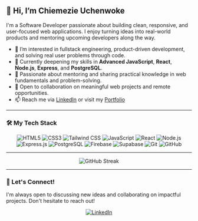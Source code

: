 ## 👋 Hi, I’m Chiemezie Uchenwoke

I'm a Software Developer passionate about building clean, responsive, and user-focused web applications. I enjoy turning ideas into real-world products and mentoring upcoming developers along the way.

- 👀 I’m interested in fullstack engineering, product-driven development, and solving real user problems through code.
- 🌱 Currently deepening my skills in **Advanced JavaScript**, **React**, **Node.js**, **Express**, and **PostgreSQL**.
- 💬 Passionate about mentoring and sharing practical knowledge in web fundamentals and problem-solving.
- 💞️ Open to collaboration on meaningful web projects and remote opportunities.
- 📫 Reach me via [LinkedIn](https://www.linkedin.com/in/chiemezieuchenwoke) or visit my [Portfolio](https://chiemezie-uchenwoke.vercel.app)

---

### 🛠️ My Tech Stack

<p align="center">
   <img src="https://img.shields.io/badge/HTML5-E34F26?style=for-the-badge&logo=html5&logoColor=white" alt="HTML5" />
  <img src="https://img.shields.io/badge/CSS3-1572B6?style=for-the-badge&logo=css3&logoColor=white" alt="CSS3" />
  <img src="https://img.shields.io/badge/Tailwind_CSS-06B6D4?style=for-the-badge&logo=tailwindcss&logoColor=white" alt="Tailwind CSS" />
  <img src="https://img.shields.io/badge/JavaScript-F7DF1E?style=for-the-badge&logo=javascript&logoColor=black" alt="JavaScript" />
  <img src="https://img.shields.io/badge/React-61DAFB?style=for-the-badge&logo=react&logoColor=black" alt="React" />
  <img src="https://img.shields.io/badge/Node.js-339933?style=for-the-badge&logo=node.js&logoColor=white" alt="Node.js" />
  <img src="https://img.shields.io/badge/Express.js-000000?style=for-the-badge&logo=express&logoColor=white" alt="Express.js" />
  <img src="https://img.shields.io/badge/PostgreSQL-316192?style=for-the-badge&logo=postgresql&logoColor=white" alt="PostgreSQL" />
  <img src="https://img.shields.io/badge/Firebase-FFCA28?style=for-the-badge&logo=firebase&logoColor=black" alt="Firebase" />
  <img src="https://img.shields.io/badge/Supabase-171717?style=for-the-badge&logo=supabase&logoColor=white" alt="Supabase" />
  <img src="https://img.shields.io/badge/Git-F05032?style=for-the-badge&logo=git&logoColor=white" alt="Git" />
  <img src="https://img.shields.io/badge/GitHub-181717?style=for-the-badge&logo=github&logoColor=white" alt="GitHub" />
  </p>

---

<p align="center">
  <img src="https://github-readme-streak-stats.herokuapp.com/?user=Chiemezie-Uchenwoke&theme=radical" alt="GitHub Streak" />
</p>

---

### 👋 Let's Connect!

I'm always open to discussing new ideas and collaborating on impactful projects. Don't hesitate to reach out!

<p align="center">
  <a href="https://www.linkedin.com/in/chiemezieuchenwoke" target="_blank">
    <img src="https://img.shields.io/badge/LinkedIn-0A66C2?style=for-the-badge&logo=linkedin&logoColor=white" alt="LinkedIn" />
  </a>
</p>
